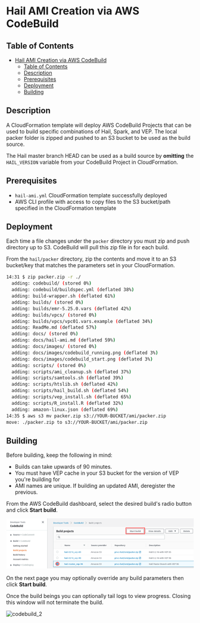 # Hail AMI Creation via AWS CodeBuild

## Table of Contents

- [Hail AMI Creation via AWS CodeBuild](#hail-ami-creation-via-aws-codebuild)
  - [Table of Contents](#table-of-contents)
  - [Description](#description)
  - [Prerequisites](#prerequisites)
  - [Deployment](#deployment)
  - [Building](#building)

## Description

A CloudFormation template will deploy AWS CodeBuild Projects that can be used to build specific combinations of Hail, Spark, and VEP.  The local packer folder is zipped and pushed to an S3 bucket to be used as the build source.

The Hail master branch HEAD can be used as a build source by **omitting** the `HAIL_VERSION` variable from your CodeBuild Project in CloudFormation.

## Prerequisites

- `hail-ami.yml` CloudFormation template successfully deployed
- AWS CLI profile with access to copy files to the S3 bucket/path specified in the CloudFormation template

## Deployment

Each time a file changes under the `packer` directory you must zip and push directory up to S3.  CodeBuild will pull this zip file in for each build.

From the `hail/packer` directory, zip the contents and move it to an S3 bucket/key that matches the parameters set in your CloudFormation.

```bash
14:31 $ zip packer.zip -r ./
  adding: codebuild/ (stored 0%)
  adding: codebuild/buildspec.yml (deflated 38%)
  adding: build-wrapper.sh (deflated 61%)
  adding: builds/ (stored 0%)
  adding: builds/emr-5.25.0.vars (deflated 42%)
  adding: builds/vpcs/ (stored 0%)
  adding: builds/vpcs/vpc01.vars.example (deflated 34%)
  adding: ReadMe.md (deflated 57%)
  adding: docs/ (stored 0%)
  adding: docs/hail-ami.md (deflated 59%)
  adding: docs/images/ (stored 0%)
  adding: docs/images/codebuild_running.png (deflated 3%)
  adding: docs/images/codebuild_start.png (deflated 3%)
  adding: scripts/ (stored 0%)
  adding: scripts/ami_cleanup.sh (deflated 37%)
  adding: scripts/samtools.sh (deflated 39%)
  adding: scripts/htslib.sh (deflated 42%)
  adding: scripts/hail_build.sh (deflated 54%)
  adding: scripts/vep_install.sh (deflated 65%)
  adding: scripts/R_install.R (deflated 32%)
  adding: amazon-linux.json (deflated 69%)
14:35 $ aws s3 mv packer.zip s3://YOUR-BUCKET/ami/packer.zip
move: ./packer.zip to s3://YOUR-BUCKET/ami/packer.zip
```

## Building

Before building, keep the following in mind:

- Builds can take upwards of 90 minutes.
- You must have VEP cache in your S3 bucket for the version of VEP you're building for
- AMI names are unique.  If building an updated AMI, deregister the previous.

From the AWS CodeBuild dashboard, select the desired build's radio button and click **Start build**.

![codebuild_1](images/codebuild_start.png)

On the next page you may optionally override any build parameters then click **Start build**.

Once the build beings you can optionally tail logs to view progress.  Closing this window will not terminate the build.

![codebuild_2](images/codebuild_running.png)
